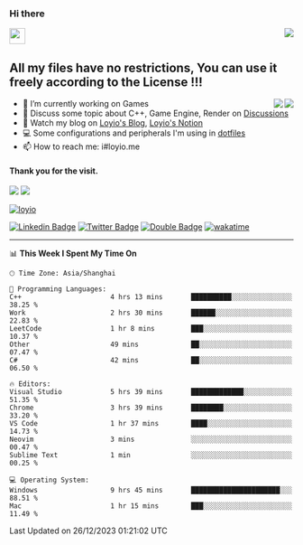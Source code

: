 <h3 align="left">Hi there</h3>
<img src='https://em-content.zobj.net/source/animated-noto-color-emoji/356/waving-hand_light-skin-tone_1f44b-1f3fb_1f3fb.gif' width='28' />
<a align="right" href="https://github.com/loyio/loyio/blob/master/STAR/README.md"><img align="right" src="https://img.shields.io/badge/LOYIO-STAR-green" /></a>

## All my files have no restrictions, You can use it freely according to the License !!!

<a href="https://github.com/loyio#gh-light-mode-only">
     <img align="right"  src="https://loy-readme.vercel.app/api/top-langs/?username=loyio&langs_count=6&hide=css,html,jupyter%20notebook" />
</a>

<a href="https://github.com/loyio#gh-dark-mode-only">
  <img align="right"  src="https://loy-readme.vercel.app/api/top-langs/?username=loyio&langs_count=6&theme=slateorange&hide=css,html,jupyter%20notebook" />
</a>



- 🔭 I’m currently working on Games
- 💬 Discuss some topic about C++, Game Engine, Render on [Discussions](https://github.com/loyio/loyio/discussions)
- 📔 Watch my blog on [Loyio's Blog](https://loyio.me), [Loyio's Notion](https://loyio.notion.site/loyio/Loyio-s-Dashboard-2f56bd29222a445ea9d9e8802a1ac83b)
- 💻 Some configurations and peripherals I'm using in [dotfiles](https://github.com/loyio/dotfiles)
- 📫 How to reach me: i#loyio.me


#### Thank you for the visit.
<img src="http://profile-counter.glitch.me/loyio/count.svg" />

<img src="https://loy-readme.vercel.app/api?username=loyio&show_icons=true&hide=stars&include_all_commits=true&hide_title=true&theme=slateorange" />

     

[![loyio](https://github-profile-trophy.vercel.app/?username=loyio&theme=onedark&column=4)](https://github.com/loyio)

[![Linkedin Badge](https://img.shields.io/badge/-@loyio-0077b5?style=flat-square&logo=Linkedin&logoColor=white&labelColor=0077b5&link=https://www.linkedin.com/in/loyio-hex-363172158/)](https://www.linkedin.com/in/loyio-hex-363172158/)
[![Twitter Badge](https://img.shields.io/badge/-@loyiome-000000?style=flat-square&labelColor=000000&logo=x&logoColor=white&link=https://twitter.com/loyiome)](https://twitter.com/loyiome)
[![Double Badge](https://img.shields.io/badge/@loyio-007722?style=flat&logo=Douban&logoColor=white)](https://www.douban.com/people/susmote)
[![wakatime](https://wakatime.com/badge/user/c0ddc104-5a20-41d1-ab9a-c4d9ea20a4d9.svg)](https://wakatime.com/@c0ddc104-5a20-41d1-ab9a-c4d9ea20a4d9)

-------
<!--START_SECTION:waka-->
📊 **This Week I Spent My Time On** 

```text
🕑︎ Time Zone: Asia/Shanghai

💬 Programming Languages: 
C++                      4 hrs 13 mins       ██████████░░░░░░░░░░░░░░░   38.25 % 
Work                     2 hrs 30 mins       ██████░░░░░░░░░░░░░░░░░░░   22.83 % 
LeetCode                 1 hr 8 mins         ███░░░░░░░░░░░░░░░░░░░░░░   10.37 % 
Other                    49 mins             ██░░░░░░░░░░░░░░░░░░░░░░░   07.47 % 
C#                       42 mins             ██░░░░░░░░░░░░░░░░░░░░░░░   06.50 % 

🔥 Editors: 
Visual Studio            5 hrs 39 mins       █████████████░░░░░░░░░░░░   51.35 % 
Chrome                   3 hrs 39 mins       ████████░░░░░░░░░░░░░░░░░   33.20 % 
VS Code                  1 hr 37 mins        ████░░░░░░░░░░░░░░░░░░░░░   14.73 % 
Neovim                   3 mins              ░░░░░░░░░░░░░░░░░░░░░░░░░   00.47 % 
Sublime Text             1 min               ░░░░░░░░░░░░░░░░░░░░░░░░░   00.25 % 

💻 Operating System: 
Windows                  9 hrs 45 mins       ██████████████████████░░░   88.51 % 
Mac                      1 hr 15 mins        ███░░░░░░░░░░░░░░░░░░░░░░   11.49 % 
```


 Last Updated on 26/12/2023 01:21:02 UTC
<!--END_SECTION:waka-->
